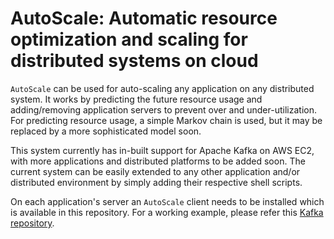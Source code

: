 # AutoScale: Automatic resource optimization and scaling for distributed systems on cloud

`AutoScale` can be used for auto-scaling any application on any distributed system. It works by predicting the future resource usage and adding/removing application servers to prevent over and under-utilization.
For predicting resource usage, a simple Markov chain is used, but it may be replaced by a more sophisticated model soon.

This system currently has in-built support for Apache Kafka on AWS EC2, with more applications and distributed platforms to be added soon. The current system can be easily extended to any other application and/or distributed environment by simply adding their respective shell scripts.

On each application's server an `AutoScale` client needs to be installed which is available in this repository. For a working example, please refer this [Kafka repository](https://github.com/Parth27/kafka-package).
